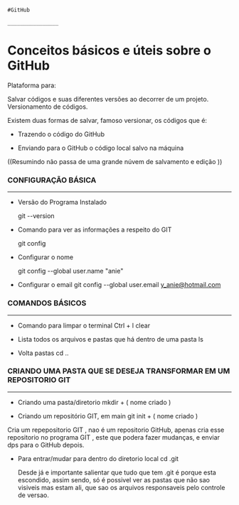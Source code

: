                                                                               #GitHub 
                                                                          ________________

# Conceitos básicos e úteis sobre o GitHub

Plataforma para:

Salvar códigos e suas diferentes versões ao decorrer de um projeto. Versionamento de códigos.

Existem duas formas de salvar, famoso versionar, os códigos que é:

* Trazendo o código do GitHub
  
* Enviando para o GitHub o código local salvo na máquina 

((Resumindo não passa de uma grande núvem de salvamento e edição ))

### CONFIGURAÇÃO BÁSICA
___________________________

* Versão do Programa Instalado
  
  git --version

* Comando para ver as informações a respeito do GIT
  
  git config

* Configurar o nome
  
  git config --global user.name "anie"
  
* Configurar o email
  git config --global user.email y_anie@hotmail.com

### COMANDOS BÁSICOS
_____________________

* Comando para limpar o terminal
  Ctrl + l
  clear

* Lista todos os arquivos e pastas que há dentro de uma pasta
  ls

* Volta pastas
  cd ..

###  CRIANDO UMA PASTA QUE SE DESEJA TRANSFORMAR EM UM REPOSITORIO GIT 
_______________________________________________________________________

* Criando uma pasta/diretorio
  mkdir + ( nome criado )

* Criando um repositório GIT, em main
  git init + ( nome criado )

Cria um repepositorio GIT , nao é um repositorio GitHub, apenas cria esse repositorio no programa GIT , este que podera fazer mudanças, e enviar dps para o GitHub depois.

* Para entrar/mudar para dentro do diretorio local
  cd .git

  Desde já e importante salientar que tudo que tem .git é porque esta escondido, assim sendo, 
  só é possivel ver as pastas que não sao visiveis mas estam ali, que sao os arquivos responsaveis pelo controle de versao. 

  
  


  
  













